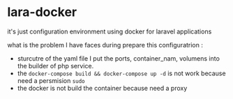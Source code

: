 # lara-docker
it's just configuration environment using docker for laravel applications

what is the problem I have faces during prepare this configuratrion :
- sturcutre of the yaml file I put the ports, container_nam, volumens
into the builder of php service.
- the `docker-compose build && docker-compose up -d` is not work because need a persmision `sudo`
- the docker is not build the container because need a proxy 
